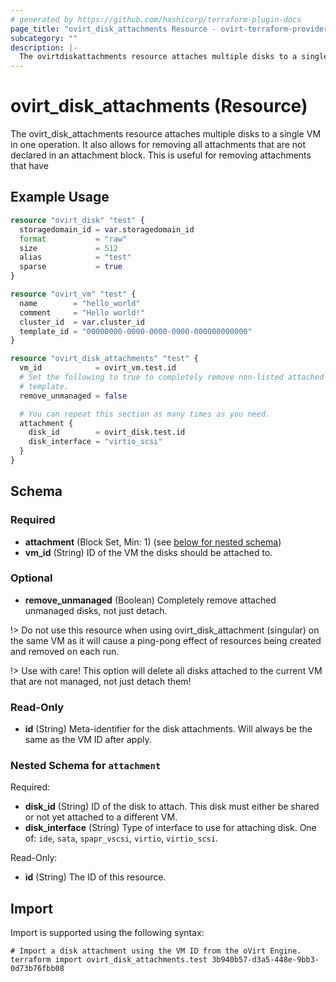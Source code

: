 ```yaml
---
# generated by https://github.com/hashicorp/terraform-plugin-docs
page_title: "ovirt_disk_attachments Resource - ovirt-terraform-provider-ng"
subcategory: ""
description: |-
  The ovirtdiskattachments resource attaches multiple disks to a single VM in one operation. It also allows for removing all attachments that are not declared in an attachment block. This is useful for removing attachments that have
---
```


# ovirt_disk_attachments (Resource)

The ovirt_disk_attachments resource attaches multiple disks to a single VM in one operation. It also allows for removing all attachments that are not declared in an attachment block. This is useful for removing attachments that have

## Example Usage

```terraform
resource "ovirt_disk" "test" {
  storagedomain_id = var.storagedomain_id
  format           = "raw"
  size             = 512
  alias            = "test"
  sparse           = true
}

resource "ovirt_vm" "test" {
  name        = "hello_world"
  comment     = "Hello world!"
  cluster_id  = var.cluster_id
  template_id = "00000000-0000-0000-0000-000000000000"
}

resource "ovirt_disk_attachments" "test" {
  vm_id            = ovirt_vm.test.id
  # Set the following to true to completely remove non-listed attached disks. This can be used to wipe disks from the
  # template.
  remove_unmanaged = false

  # You can repeat this section as many times as you need.
  attachment {
    disk_id        = ovirt_disk.test.id
    disk_interface = "virtio_scsi"
  }
}
```

<!-- schema generated by tfplugindocs -->
## Schema

### Required

- **attachment** (Block Set, Min: 1) (see [below for nested schema](#nestedblock--attachment))
- **vm_id** (String) ID of the VM the disks should be attached to.

### Optional

- **remove_unmanaged** (Boolean) Completely remove attached unmanaged disks, not just detach.

!> Do not use this resource when using ovirt_disk_attachment (singular) on the same VM as it will cause a ping-pong effect of resources being created and removed on each run.

!> Use with care! This option will delete all disks attached to the current VM that are not managed, not just detach them!

### Read-Only

- **id** (String) Meta-identifier for the disk attachments. Will always be the same as the VM ID after apply.

<a id="nestedblock--attachment"></a>
### Nested Schema for `attachment`

Required:

- **disk_id** (String) ID of the disk to attach. This disk must either be shared or not yet attached to a different VM.
- **disk_interface** (String) Type of interface to use for attaching disk. One of: `ide`, `sata`, `spapr_vscsi`, `virtio`, `virtio_scsi`.

Read-Only:

- **id** (String) The ID of this resource.

## Import

Import is supported using the following syntax:

```shell
# Import a disk attachment using the VM ID from the oVirt Engine.
terraform import ovirt_disk_attachments.test 3b940b57-d3a5-448e-9bb3-0d73b76fbb08
```
